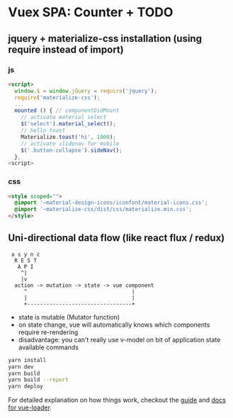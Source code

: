 # Vuex SPA: Counter + TODO

## jquery + materialize-css installation (using require instead of import)

### js

```html
<script>
  window.$ = window.jQuery = require('jquery');
  require('materialize-css');
  ...
  mounted () { // componentDidMount
    // activate material select
    $('select').material_select();
    // hello toast
    Materialize.toast('hi', 1000);
    // activate slidenav for mobile
    $('.button-collapse').sideNav();
  },
<script>
```

### css

```html
<style scoped="">
  @import '~material-design-icons/iconfont/material-icons.css';
  @import '~materialize-css/dist/css/materialize.min.css';
</style>
```

## Uni-directional data flow (like react flux / redux)

```
 a s y n c
  R E S T
   A P I
    ^|
    |v
  action -> mutation -> state -> vue component
     ^                                 |
     |                                 |
     +---------------------------------+
```

- state is mutable (Mutator function)
- on state change, vue will automatically knows which components require re-rendering
- disadvantage: you can't really use v-model on bit of application state
available commands

``` bash
yarn install
yarn dev
yarn build
yarn build --report
yarn deploy
```

For detailed explanation on how things work, checkout the [guide](http://vuejs-templates.github.io/webpack/) and [docs for vue-loader](http://vuejs.github.io/vue-loader).
